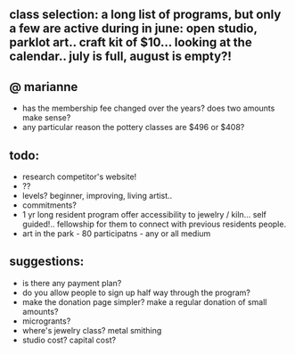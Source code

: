 
## class selection: a long list of programs, but only a few are active during in june: open studio, parklot art.. craft kit of $10... looking at the calendar.. july is full, august is empty?! 

## @ marianne 
- has the membership fee changed over the years? does two amounts make sense?  
- any particular reason the pottery classes are $496 or $408?  

## todo: 
- research competitor's website! 
- ?? 
- levels?  beginner, improving, living artist.. 
- commitments? 
- 1 yr long resident program offer accessibility to jewelry / kiln... self guided!.. fellowship for them to connect with previous residents people.
- art in the park - 80 participatns - any or all medium 

## suggestions: 
- is there any payment plan?  
- do you allow people to sign up half way through the program? 
- make the donation page simpler? make a regular donation of small amounts? 
- microgrants? 
- where's jewelry class? metal smithing 
- studio cost? capital cost? 
